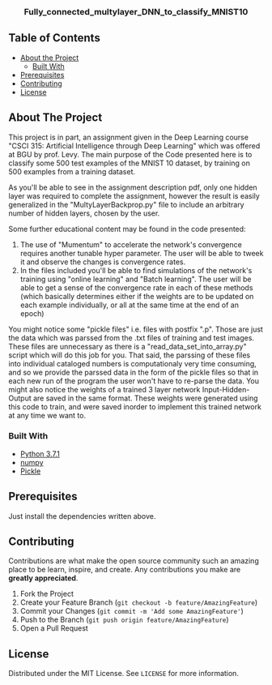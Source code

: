 

<br />
<p align="center">

  <h3 align="center">Fully_connected_multylayer_DNN_to_classify_MNIST10</h3>


  </p>
</p>



<!-- TABLE OF CONTENTS -->
## Table of Contents

* [About the Project](#about-the-project)
  * [Built With](#built-with)
* [Prerequisites](#prerequisites)
* [Contributing](#contributing)
* [License](#license)


<!-- ABOUT THE PROJECT -->
## About The Project
This project is in part, an assignment given in the Deep Learning course "CSCI 315: Artificial Intelligence through Deep Learning" which was offered at BGU by prof. Levy.
The main purpose of the Code presented here is to classify some 500 test examples of the MNIST 10 dataset, by training on 500 examples from a training dataset.

As you'll be able to see in the assignment description pdf, only one hidden layer was required to complete the assignment, however the result is easily generalized in the "MultyLayerBackprop.py" file to include an arbitrary number of hidden layers, chosen by the user. 

Some further educational content may be found in the code presented:
1) The use of "Mumentum" to accelerate the network's convergence requires another tunable hyper parameter. The user will be able to tweek it and observe the changes is convergence rates.
2) In the files included you'll be able to find simulations of the network's training using "online learning" and "Batch learning". The user will be able to get a sense of the convergence rate in each of these methods (which basically determines either if the weights are to be updated on each example individually, or all at the same time at the end of an epoch)

You might notice some "pickle files" i.e. files with postfix ".p". Those are just the data which was parssed from the .txt files of training and test images. These files are unnecessary as there is a "read_data_set_into_array.py" script which will do this job for you. That said, the parssing of these files into individual cataloged numbers is computationaly very time consuming, and so we provide the parssed data in the form of the pickle files so that in each new run of the program the user won't have to re-parse the data. You might also notice the weights of a trained 3 layer network Input-Hidden-Output are saved in the same format. These weights were generated using this code to train, and were saved inorder to implement this trained network at any time we want to.

### Built With
* [Python 3.7.1](https://www.python.org/downloads/release/python-371/)
* [numpy](https://numpy.org/)
* [Pickle](https://docs.python.org/3/library/pickle.html)




## Prerequisites

Just install the dependencies written above.


<!-- CONTRIBUTING -->
## Contributing

Contributions are what make the open source community such an amazing place to be learn, inspire, and create. Any contributions you make are **greatly appreciated**.

1. Fork the Project
2. Create your Feature Branch (`git checkout -b feature/AmazingFeature`)
3. Commit your Changes (`git commit -m 'Add some AmazingFeature'`)
4. Push to the Branch (`git push origin feature/AmazingFeature`)
5. Open a Pull Request



<!-- LICENSE -->
## License

Distributed under the MIT License. See `LICENSE` for more information.



<!-- MARKDOWN LINKS & IMAGES -->
<!-- https://www.markdownguide.org/basic-syntax/#reference-style-links -->
[contributors-shield]: https://img.shields.io/github/contributors/nadavleh/repo.svg?style=flat-square
[forks-shield]: https://img.shields.io/github/forks/nadavleh/repo.svg?style=flat-square
[forks-url]: https://github.com/nadavleh/repo/network/members
[stars-shield]: https://img.shields.io/github/stars/nadavleh/repo.svg?style=flat-square
[stars-url]: https://github.com/nadavleh/repo/stargazers
[issues-shield]: https://img.shields.io/github/issues/nadavleh/repo.svg?style=flat-square
[issues-url]: https://github.com/nadavleh/repo/issues
[license-shield]: https://img.shields.io/github/license/nadavleh/repo.svg?style=flat-square
